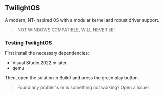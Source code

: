 ## TwilightOS

A modern, NT-inspired OS with a modular kernel and robust driver support.

> NOT WINDOWS COMPATIBLE, WILL NEVER BE!

### Testing TwilightOS

First install the necessary dependencies:
* Visual Studio 2022 or later
* qemu

Then, open the solution in Build/ and press the green play button.

> Found any problems or is something not working? Open a issue!

